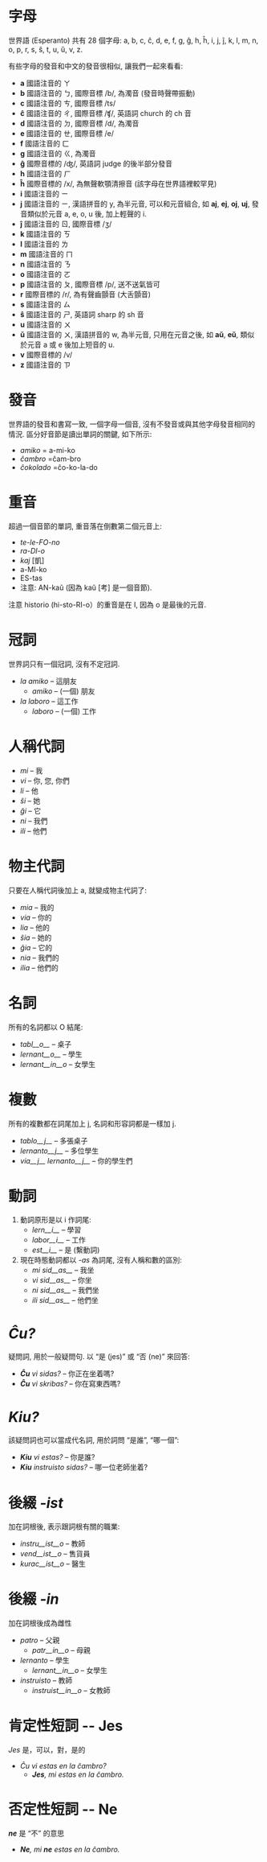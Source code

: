 # 字母

世界語 (Esperanto) 共有 28 個字母: a, b, c, ĉ, d, e, f, g, ĝ, h, ĥ, i, j, ĵ, k, l, m, n, o, p, r, s, ŝ, t, u, ŭ, v, z.

有些字母的發音和中文的發音很相似, 讓我們一起來看看:

- __a__ 國語注音的 ㄚ
- __b__ 國語注音的 ㄅ, 國際音標 /b/, 為濁音 (發音時聲帶振動)
- __c__ 國語注音的 ㄘ, 國際音標 /ts/
- __ĉ__ 國語注音的 ㄔ, 國際音標 /ʧ/, 英語詞 church 的 ch 音
- __d__ 國語注音的 ㄉ, 國際音標 /d/, 為濁音
- __e__ 國語注音的 ㄝ, 國際音標 /e/
- __f__ 國語注音的 ㄈ
- __g__ 國語注音的 ㄍ, 為濁音
- __ĝ__ 國際音標的 /ʤ/, 英語詞 judge 的後半部分發音
- __h__ 國語注音的 ㄏ
- __ĥ__ 國際音標的 /x/, 為無聲軟顎清擦音 (該字母在世界語裡較罕見)
- __i__ 國語注音的 ㄧ
- __j__ 國語注音的 ㄧ, 漢語拼音的 y, 為半元音, 可以和元音組合, 如 __aj__, __ej__, __oj__, __uj__, 發音類似於元音 a, e, o, u 後, 加上輕聲的 i.
- __ĵ__ 國語注音的 ㄖ, 國際音標 /ʒ/
- __k__ 國語注音的 ㄎ
- __l__ 國語注音的 ㄌ
- __m__ 國語注音的 ㄇ
- __n__ 國語注音的 ㄋ
- __o__ 國語注音的 ㄛ
- __p__ 國語注音的 ㄆ, 國際音標 /p/, 送不送氣皆可
- __r__ 國際音標的 /r/, 為有聲齒顫音 (大舌顫音)
- __s__ 國語注音的 ㄙ
- __ŝ__ 國語注音的 ㄕ, 英語詞 sharp 的 sh 音 
- __u__ 國語注音的 ㄨ
- __ŭ__ 國語注音的 ㄨ, 漢語拼音的 w, 為半元音, 只用在元音之後, 如 __aŭ__, __eŭ__, 類似於元音 a 或 e 後加上短音的 u.
- __v__ 國際音標的 /v/
- __z__ 國語注音的 ㄗ



# 發音

世界語的發音和書寫一致, 一個字母一個音, 沒有不發音或與其他字母發音相同的情況. 區分好音節是讀出單詞的關鍵, 如下所示:

- *amiko* = a-mi-ko
- *ĉambro* =ĉam-bro
- *ĉokolado* =ĉo-ko-la-do 


# 重音

超過一個音節的單詞, 重音落在倒數第二個元音上:

- *te-le-FO-no* 
- *ra-DI-o* 
- *kaj* [凱]
- a-MI-ko 
- ES-tas 
- 注意: AN-kaŭ (因為 kaŭ [考] 是一個音節).

注意 historio (hi-sto-RI-o）的重音是在 I, 因為 o 是最後的元音.


# 冠詞

 世界詞只有一個冠詞, 沒有不定冠詞.

- *la amiko* – 這朋友
  - *amiko* – (一個) 朋友
- *la laboro* – 這工作
  - *laboro* – (一個) 工作


# 人稱代詞

- *mi* – 我
- *vi* – 你, 您, 你們
- *li* – 他
- *ŝi* – 她
- *ĝi* – 它
- *ni* – 我們
- *ili* – 他們


# 物主代詞

只要在人稱代詞後加上 a, 就變成物主代詞了:

- *mia* – 我的
- *via* – 你的
- *lia* – 他的
- *ŝia* – 她的
- *ĝia* – 它的
- *nia* – 我們的
- *ilia* – 他們的


# 名詞

所有的名詞都以 O 結尾:

- *tabl__o__* – 桌子
- *lernant__o__* – 學生
- *lernant__in__o* – 女學生


# 複數

所有的複數都在詞尾加上 j, 名詞和形容詞都是一樣加 j.

- *tablo__j__* – 多張桌子
- *lernanto__j__* – 多位學生
- *via__j__ lernanto__j__* – 你的學生們


# 動詞

1. 動詞原形是以 i 作詞尾:
   - *lern__i__* – 學習
   - *labor__i__* – 工作
   - *est__i__* – 是 (繫動詞)
2. 現在時態動詞都以 _-as_ 為詞尾, 沒有人稱和數的區別:
   - *mi sid__as__* – 我坐
   - *vi sid__as__* – 你坐
   - *ni sid__as__* – 我們坐
   - *ili sid__as__* – 他們坐


# *Ĉu?*

疑問詞, 用於一般疑問句. 以 “是 (jes)” 或 “否 (ne)” 來回答:

- *__Ĉu__ vi sidas?* – 你正在坐着嗎?
- *__Ĉu__ vi skribas?* – 你在寫東西嗎?


# *Kiu?*

該疑問詞也可以當成代名詞, 用於詞問 “是誰”, “哪一個”:

- *__Kiu__ vi estas?* – 你是誰?
- *__Kiu__ instruisto sidas?* – 哪一位老師坐着?


# 後綴 *-ist*

加在詞根後, 表示跟詞根有關的職業:


- *instru__ist__o* – 教師
- *vend__ist__o* – 售貨員
- *kurac__ist__o* – 醫生


# 後綴 *-in*

加在詞根後成為雌性

- *patro* – 父親
    - *patr__in__o* – 母親
- *lernanto* – 學生
    - *lernant__in__o* – 女學生
- *instruisto* – 教師
    - *instruist__in__o* – 女教師


# 肯定性短詞 -- Jes

*Jes* 是，可以，對，是的

- *Ĉu vi estas en la ĉambro?* 
  - *__Jes__, mi estas en la ĉambro.* 


# 否定性短詞 -- Ne

*__ne__* 是 “不” 的意思

- *__Ne__, mi __ne__ estas en la ĉambro.* 

